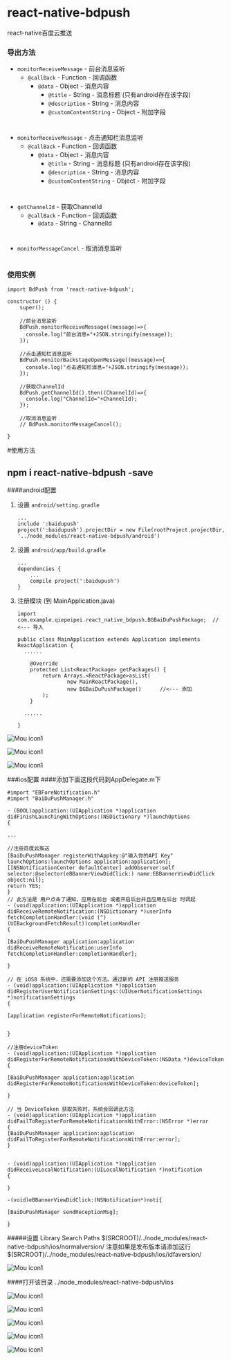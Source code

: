 # react-native-bdpush
react-native百度云推送
### 导出方法
- `monitorReceiveMessage` - 前台消息监听
    - `@callBack` - Function - 回调函数
    	- `@data` - Object - 消息内容
    	    - `@title` - String - 消息标题 (只有android存在该字段)
            - `@description` - String - 消息内容
            - `@customContentString` - Object - 附加字段

# 


- `monitorReceiveMessage` - 点击通知栏消息监听
    - `@callBack` - Function - 回调函数
    	- `@data` - Object - 消息内容
    	    - `@title` - String - 消息标题 (只有android存在该字段)
            - `@description` - String - 消息内容
            - `@customContentString` - Object - 附加字段

# 
        
- `getChannelId` - 获取ChannelId
    - `@callBack` - Function - 回调函数
    	- `@data` - String - ChannelId

# 

- `monitorMessageCancel` - 取消消息监听

# 

### 使用实例

	import BdPush from 'react-native-bdpush';
	
	constructor () {
        super();
        
        //前台消息监听
        BdPush.monitorReceiveMessage((message)=>{
          console.log("前台消息="+JSON.stringify(message));
        });
    
        //点击通知栏消息监听
        BdPush.monitorBackstageOpenMessage((message)=>{
          console.log("点击通知栏消息="+JSON.stringify(message));
        });
    
        //获取ChannelId
        BdPush.getChannelId().then((ChannelId)=>{
          console.log("ChannelId="+ChannelId);
        });
    
        //取消消息监听
        // BdPush.monitorMessageCancel();
    
    }
	 
	
#使用方法
## npm i react-native-bdpush -save
####android配置
1. 设置 `android/setting.gradle`

    ```
    ...
    include ':baidupush'
    project(':baidupush').projectDir = new File(rootProject.projectDir, '../node_modules/react-native-bdpush/android')
	
    ```

2. 设置 `android/app/build.gradle`

    ```
    ...
    dependencies {
        ...
        compile project(':baidupush')
    }
    ```
    
3. 注册模块 (到 MainApplication.java)

    ```
    import com.example.qiepeipei.react_native_bdpush.BGBaiDuPushPackage;  // <--- 导入

    public class MainApplication extends Application implements ReactApplication {
      ......

        @Override
    	protected List<ReactPackage> getPackages() {
      		return Arrays.<ReactPackage>asList(
          			new MainReactPackage(),
          			new BGBaiDuPushPackage()      //<--- 添加
      		);
    	} 

      ......

    }
    ```
    
![Mou icon1](/assets/a1.png)

![Mou icon1](/assets/a2.png)

![Mou icon1](/assets/a3.png)


###ios配置
####添加下面这段代码到AppDelegate.m下

   ```
#import "EBForeNotification.h"
#import "BaiDuPushManager.h"

- (BOOL)application:(UIApplication *)application didFinishLaunchingWithOptions:(NSDictionary *)launchOptions
{

  ...
  
  //注册百度云推送
  [BaiDuPushManager registerWithAppkey:@"输入你的API Key" launchOptions:launchOptions application:application];
  [[NSNotificationCenter defaultCenter] addObserver:self selector:@selector(eBBannerViewDidClick:) name:EBBannerViewDidClick object:nil];
  return YES;
}
// 此方法是 用户点击了通知，应用在前台 或者开启后台并且应用在后台 时调起
- (void)application:(UIApplication *)application didReceiveRemoteNotification:(NSDictionary *)userInfo fetchCompletionHandler:(void (^)(UIBackgroundFetchResult))completionHandler
{
  
  [BaiDuPushManager application:application didReceiveRemoteNotification:userInfo fetchCompletionHandler:completionHandler];
  
}

// 在 iOS8 系统中，还需要添加这个方法。通过新的 API 注册推送服务
- (void)application:(UIApplication *)application didRegisterUserNotificationSettings:(UIUserNotificationSettings *)notificationSettings
{
  
  [application registerForRemoteNotifications];
  
  
}

//注册deviceToken
- (void)application:(UIApplication *)application didRegisterForRemoteNotificationsWithDeviceToken:(NSData *)deviceToken
{
  
  [BaiDuPushManager application:application didRegisterForRemoteNotificationsWithDeviceToken:deviceToken];
  
}

// 当 DeviceToken 获取失败时，系统会回调此方法
- (void)application:(UIApplication *)application didFailToRegisterForRemoteNotificationsWithError:(NSError *)error
{
  [BaiDuPushManager application:application didFailToRegisterForRemoteNotificationsWithError:error];
}


- (void)application:(UIApplication *)application didReceiveLocalNotification:(UILocalNotification *)notification
{

}

-(void)eBBannerViewDidClick:(NSNotification*)noti{
  
  [BaiDuPushManager sendReceptionMsg];
  
}

   ```
#####设置 Library Search Paths $(SRCROOT)/../node_modules/react-native-bdpush/ios/normalversion/ 注意如果是发布版本请添加这行 $(SRCROOT)/../node_modules/react-native-bdpush/ios/idfaversion/

![Mou icon1](/assets/b1.png)

####打开该目录 ../node_modules/react-native-bdpush/ios


![Mou icon1](/assets/b2.png)


![Mou icon1](/assets/b3.png)


![Mou icon1](/assets/b4.png)


![Mou icon1](/assets/b2.png)


![Mou icon1](/assets/b5.png)

